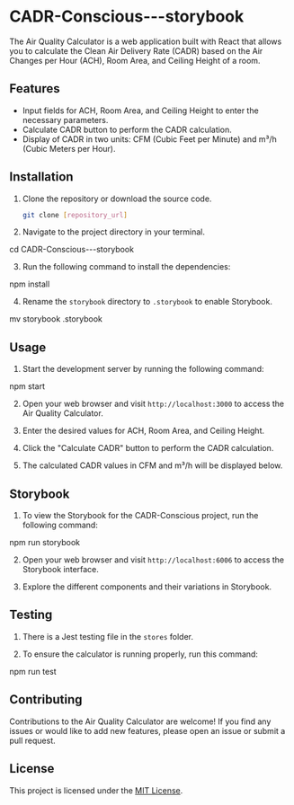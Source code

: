 # CADR-Conscious---storybook

The Air Quality Calculator is a web application built with React that allows you to calculate the Clean Air Delivery Rate (CADR) based on the Air Changes per Hour (ACH), Room Area, and Ceiling Height of a room.

## Features

- Input fields for ACH, Room Area, and Ceiling Height to enter the necessary parameters.
- Calculate CADR button to perform the CADR calculation.
- Display of CADR in two units: CFM (Cubic Feet per Minute) and m³/h (Cubic Meters per Hour).

## Installation

1. Clone the repository or download the source code.
   ```bash
   git clone [repository_url]


2. Navigate to the project directory in your terminal.

cd CADR-Conscious---storybook

3. Run the following command to install the dependencies:

npm install

4. Rename the `storybook` directory to `.storybook` to enable Storybook.

mv storybook .storybook

## Usage

1. Start the development server by running the following command:

npm start


2. Open your web browser and visit `http://localhost:3000` to access the Air Quality Calculator.

3. Enter the desired values for ACH, Room Area, and Ceiling Height.

4. Click the "Calculate CADR" button to perform the CADR calculation.

5. The calculated CADR values in CFM and m³/h will be displayed below.

## Storybook

1. To view the Storybook for the CADR-Conscious project, run the following command:

npm run storybook


2. Open your web browser and visit `http://localhost:6006` to access the Storybook interface.

3. Explore the different components and their variations in Storybook.

## Testing

1. There is a Jest testing file in the `stores` folder.

2. To ensure the calculator is running properly, run this command:

npm run test


## Contributing

Contributions to the Air Quality Calculator are welcome! If you find any issues or would like to add new features, please open an issue or submit a pull request.

## License

This project is licensed under the [MIT License](LICENSE).
